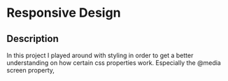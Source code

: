 # Responsive Design

## Description

In this project I played around with styling in order to get a better understanding on how certain css properties work. Especially the @media screen property,
